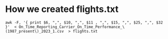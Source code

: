 # How we created flights.txt #

````
awk -F, '{ print $6, ",", $10, ",", $11 , ",", $15, ",", $25, ",", $32 }'  < On_Time_Reporting_Carrier_On_Time_Performance_\(1987_present\)_2023_1.csv  > flights.txt
````
